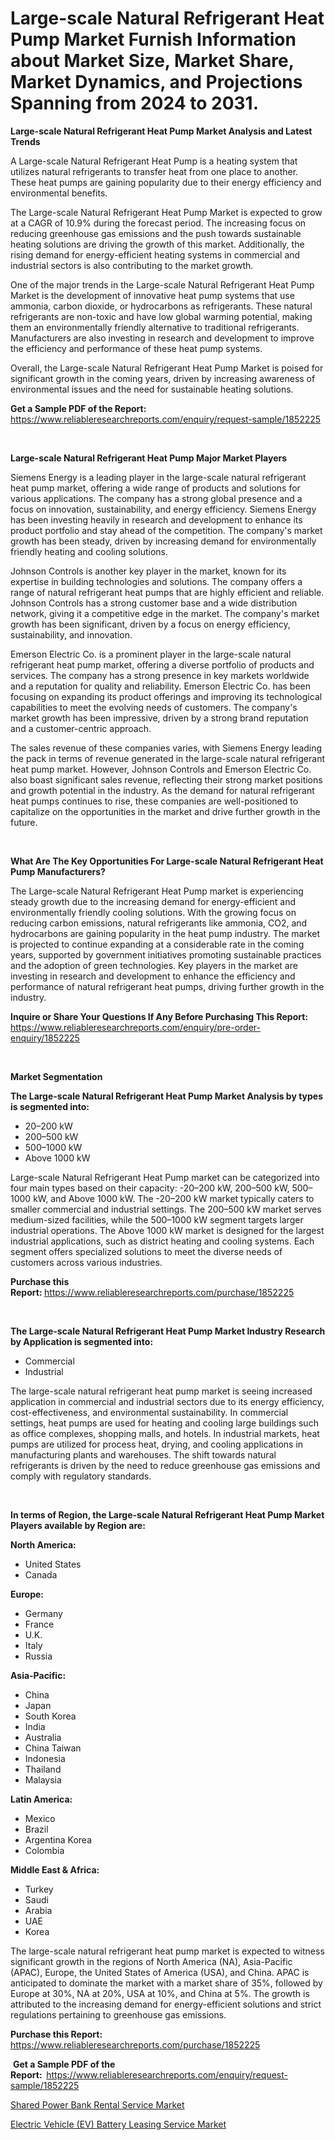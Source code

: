 <p><h1>Large-scale Natural Refrigerant Heat Pump Market Furnish Information about Market Size, Market Share, Market Dynamics, and Projections Spanning from 2024 to 2031.</h1></p><p><strong>Large-scale Natural Refrigerant Heat Pump Market Analysis and Latest Trends</strong></p>
<p><p>A Large-scale Natural Refrigerant Heat Pump is a heating system that utilizes natural refrigerants to transfer heat from one place to another. These heat pumps are gaining popularity due to their energy efficiency and environmental benefits.</p><p>The Large-scale Natural Refrigerant Heat Pump Market is expected to grow at a CAGR of 10.9% during the forecast period. The increasing focus on reducing greenhouse gas emissions and the push towards sustainable heating solutions are driving the growth of this market. Additionally, the rising demand for energy-efficient heating systems in commercial and industrial sectors is also contributing to the market growth.</p><p>One of the major trends in the Large-scale Natural Refrigerant Heat Pump Market is the development of innovative heat pump systems that use ammonia, carbon dioxide, or hydrocarbons as refrigerants. These natural refrigerants are non-toxic and have low global warming potential, making them an environmentally friendly alternative to traditional refrigerants. Manufacturers are also investing in research and development to improve the efficiency and performance of these heat pump systems.</p><p>Overall, the Large-scale Natural Refrigerant Heat Pump Market is poised for significant growth in the coming years, driven by increasing awareness of environmental issues and the need for sustainable heating solutions.</p></p>
<p><strong>Get a Sample PDF of the Report:&nbsp;</strong> <a href="https://www.reliableresearchreports.com/enquiry/request-sample/1852225">https://www.reliableresearchreports.com/enquiry/request-sample/1852225</a></p>
<p>&nbsp;</p>
<p><strong>Large-scale Natural Refrigerant Heat Pump Major Market Players</strong></p>
<p><p>Siemens Energy is a leading player in the large-scale natural refrigerant heat pump market, offering a wide range of products and solutions for various applications. The company has a strong global presence and a focus on innovation, sustainability, and energy efficiency. Siemens Energy has been investing heavily in research and development to enhance its product portfolio and stay ahead of the competition. The company's market growth has been steady, driven by increasing demand for environmentally friendly heating and cooling solutions.</p><p>Johnson Controls is another key player in the market, known for its expertise in building technologies and solutions. The company offers a range of natural refrigerant heat pumps that are highly efficient and reliable. Johnson Controls has a strong customer base and a wide distribution network, giving it a competitive edge in the market. The company's market growth has been significant, driven by a focus on energy efficiency, sustainability, and innovation.</p><p>Emerson Electric Co. is a prominent player in the large-scale natural refrigerant heat pump market, offering a diverse portfolio of products and services. The company has a strong presence in key markets worldwide and a reputation for quality and reliability. Emerson Electric Co. has been focusing on expanding its product offerings and improving its technological capabilities to meet the evolving needs of customers. The company's market growth has been impressive, driven by a strong brand reputation and a customer-centric approach.</p><p>The sales revenue of these companies varies, with Siemens Energy leading the pack in terms of revenue generated in the large-scale natural refrigerant heat pump market. However, Johnson Controls and Emerson Electric Co. also boast significant sales revenue, reflecting their strong market positions and growth potential in the industry. As the demand for natural refrigerant heat pumps continues to rise, these companies are well-positioned to capitalize on the opportunities in the market and drive further growth in the future.</p></p>
<p>&nbsp;</p>
<p><strong>What Are The Key Opportunities For Large-scale Natural Refrigerant Heat Pump Manufacturers?</strong></p>
<p><p>The Large-scale Natural Refrigerant Heat Pump market is experiencing steady growth due to the increasing demand for energy-efficient and environmentally friendly cooling solutions. With the growing focus on reducing carbon emissions, natural refrigerants like ammonia, CO2, and hydrocarbons are gaining popularity in the heat pump industry. The market is projected to continue expanding at a considerable rate in the coming years, supported by government initiatives promoting sustainable practices and the adoption of green technologies. Key players in the market are investing in research and development to enhance the efficiency and performance of natural refrigerant heat pumps, driving further growth in the industry.</p></p>
<p><strong>Inquire or Share Your Questions If Any Before Purchasing This Report:</strong> <a href="https://www.reliableresearchreports.com/enquiry/pre-order-enquiry/1852225">https://www.reliableresearchreports.com/enquiry/pre-order-enquiry/1852225</a></p>
<p>&nbsp;</p>
<p><strong>Market Segmentation</strong></p>
<p><strong>The Large-scale Natural Refrigerant Heat Pump Market Analysis by types is segmented into:</strong></p>
<p><ul><li>20–200 kW</li><li>200–500 kW</li><li>500–1000 kW</li><li>Above 1000 kW</li></ul></p>
<p><p>Large-scale Natural Refrigerant Heat Pump market can be categorized into four main types based on their capacity: -20–200 kW, 200–500 kW, 500–1000 kW, and Above 1000 kW. The -20–200 kW market typically caters to smaller commercial and industrial settings. The 200–500 kW market serves medium-sized facilities, while the 500–1000 kW segment targets larger industrial operations. The Above 1000 kW market is designed for the largest industrial applications, such as district heating and cooling systems. Each segment offers specialized solutions to meet the diverse needs of customers across various industries.</p></p>
<p><strong>Purchase this Report:&nbsp;</strong><a href="https://www.reliableresearchreports.com/purchase/1852225">https://www.reliableresearchreports.com/purchase/1852225</a></p>
<p>&nbsp;</p>
<p><strong>The Large-scale Natural Refrigerant Heat Pump Market Industry Research by Application is segmented into:</strong></p>
<p><ul><li>Commercial</li><li>Industrial</li></ul></p>
<p><p>The large-scale natural refrigerant heat pump market is seeing increased application in commercial and industrial sectors due to its energy efficiency, cost-effectiveness, and environmental sustainability. In commercial settings, heat pumps are used for heating and cooling large buildings such as office complexes, shopping malls, and hotels. In industrial markets, heat pumps are utilized for process heat, drying, and cooling applications in manufacturing plants and warehouses. The shift towards natural refrigerants is driven by the need to reduce greenhouse gas emissions and comply with regulatory standards.</p></p>
<p>&nbsp;</p>
<p><strong>In terms of Region, the Large-scale Natural Refrigerant Heat Pump Market Players available by Region are:</strong></p>
<p>
    <p> <strong> North America: </strong>
        <ul>
            <li>United States</li>
            <li>Canada</li>
        </ul>
        </p> 
    <p> <strong> Europe: </strong>
        <ul>
            <li>Germany</li>
            <li>France</li>
            <li>U.K.</li>
            <li>Italy</li>
            <li>Russia</li>
        </ul>
        </p> 
    <p> <strong> Asia-Pacific: </strong>
        <ul>
            <li>China</li>
            <li>Japan</li>
            <li>South Korea</li>
            <li>India</li>
            <li>Australia</li>
            <li>China Taiwan</li>
            <li>Indonesia</li>
            <li>Thailand</li>
            <li>Malaysia</li>
        </ul>
        </p> 
    <p> <strong> Latin America: </strong>
        <ul>
            <li>Mexico</li>
            <li>Brazil</li>
            <li>Argentina Korea</li>
            <li>Colombia</li>
        </ul>
        </p> 
    <p> <strong> Middle East & Africa: </strong>
        <ul>
            <li>Turkey</li>
            <li>Saudi</li>
            <li>Arabia</li>
            <li>UAE</li>
            <li>Korea</li>
        </ul>
    </p>
    </p>
<p><p>The large-scale natural refrigerant heat pump market is expected to witness significant growth in the regions of North America (NA), Asia-Pacific (APAC), Europe, the United States of America (USA), and China. APAC is anticipated to dominate the market with a market share of 35%, followed by Europe at 30%, NA at 20%, USA at 10%, and China at 5%. The growth is attributed to the increasing demand for energy-efficient solutions and strict regulations pertaining to greenhouse gas emissions.</p></p>
<p><strong>Purchase this Report: </strong><a href="https://www.reliableresearchreports.com/purchase/1852225">https://www.reliableresearchreports.com/purchase/1852225</a></p>
<p>&nbsp;<strong>Get a Sample PDF of the Report:&nbsp;&nbsp;</strong><a href="https://www.reliableresearchreports.com/enquiry/request-sample/1852225">https://www.reliableresearchreports.com/enquiry/request-sample/1852225</a></p>
<p><strong></strong></p>
<p><p><a href="https://issuu.com/reportprime-2/docs/shared-power-bank-rental-service-market-size-2030.">Shared Power Bank Rental Service Market</a></p><p><a href="https://issuu.com/reportprime-2/docs/electric-vehicle-ev-battery-leasing-service-market">Electric Vehicle (EV) Battery Leasing Service Market</a></p></p>